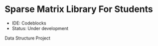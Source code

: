 # Sparse Matrix Library For Students
- IDE: Codeblocks
- Status: Under development

Data Structure Project